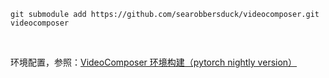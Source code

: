 
```
git submodule add https://github.com/searobbersduck/videocomposer.git videocomposer
```

<br>

环境配置，参照：[VideoComposer 环境构建（pytorch nightly version）](https://github.com/searobbersduck/AIGC_Note/blob/main/Diffusion/Text2Video/VideoComposer.md)

